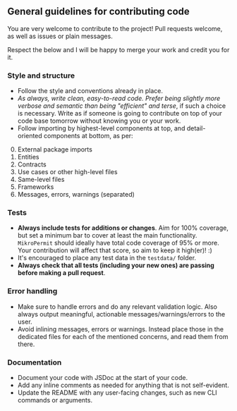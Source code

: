 ## General guidelines for contributing code

You are very welcome to contribute to the project! Pull requests welcome, as well as issues or plain messages.

Respect the below and I will be happy to merge your work and credit you for it.

### Style and structure

- Follow the style and conventions already in place.
- _As always, write clean, easy-to-read code. Prefer being slightly more verbose and semantic than being "efficient" and terse_, if such a choice is necessary. Write as if someone is going to contribute on top of your code base tomorrow without knowing you or your work.
- Follow importing by highest-level components at top, and detail-oriented components at bottom, as per:

0. External package imports
1. Entities
2. Contracts
3. Use cases or other high-level files
4. Same-level files
5. Frameworks
6. Messages, errors, warnings (separated)

### Tests

- **Always include tests for additions or changes**. Aim for 100% coverage, but set a minimum bar to cover at least the main functionality. `MikroPermit` should ideally have total code coverage of 95% or more. Your contribution will affect that score, so aim to keep it high(er)! :)
- It's encouraged to place any test data in the `testdata/` folder.
- **Always check that all tests (including your new ones) are passing before making a pull request**.

### Error handling

- Make sure to handle errors and do any relevant validation logic. Also always output meaningful, actionable messages/warnings/errors to the user.
- Avoid inlining messages, errors or warnings. Instead place those in the dedicated files for each of the mentioned concerns, and read them from there.

### Documentation

- Document your code with JSDoc at the start of your code.
- Add any inline comments as needed for anything that is not self-evident.
- Update the README with any user-facing changes, such as new CLI commands or arguments.
